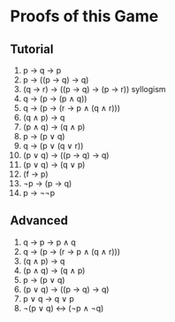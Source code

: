 # Proofs of this Game

## Tutorial

1. p → q → p
2. p → ((p → q) → q)
3. (q → r) → ((p → q) → (p → r))  syllogism
4. q → (p → (p ∧ q))
5. q → (p → (r → p ∧ (q ∧ r)))
6. (q ∧ p) → q
7. (p ∧ q) → (q ∧ p)
8. p → (p ∨ q)
9. q → (p ∨ (q ∨ r))
10. (p ∨ q) → ((p → q) → q)
11. (p ∨ q) → (q ∨ p)
12. (f → p)
13. ¬p → (p → q)
14. p → ¬¬p

## Advanced

1. q → p → p ∧ q
2. q → (p → (r → p ∧ (q ∧ r)))
3. (q ∧ p) → q
4. (p ∧ q) → (q ∧ p)
5. p → (p ∨ q)
6. (p ∨ q) → ((p → q) → q)
7. p ∨ q → q ∨ p
8. ¬(p ∨ q) ↔ (¬p ∧ ¬q)

